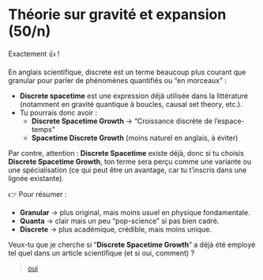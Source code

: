 # Théorie sur gravité et expansion (50/n)

Exactement 👍 !

En anglais scientifique, discrete est un terme beaucoup plus courant que granular pour parler de phénomènes quantifiés ou “en morceaux” :

- **Discrete spacetime** est une expression déjà utilisée dans la littérature (notamment en gravité quantique à boucles, causal set theory, etc.).
- Tu pourrais donc avoir :
    - **Discrete Spacetime Growth** → “Croissance discrète de l’espace-temps”
    - **Spacetime Discrete Growth** (moins naturel en anglais, à éviter)

Par contre, attention : **Discrete Spacetime** existe déjà, donc si tu choisis **Discrete Spacetime Growth**, ton terme sera perçu comme une variante ou une spécialisation (ce qui peut être un avantage, car tu t’inscris dans une lignée existante).

👉 Pour résumer :

- **Granular** → plus original, mais moins usuel en physique fondamentale.
- **Quanta** → clair mais un peu “pop-science” si pas bien cadré.
- **Discrete** → plus académique, crédible, mais moins unique.

Veux-tu que je cherche si “**Discrete Spacetime Growth**” a déjà été employé tel quel dans un article scientifique (et si oui, comment) ?

> [oui](51.md)
